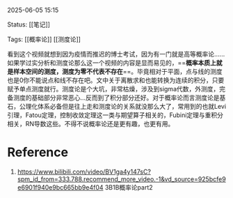 2025-06-05  15:15

Status: [[笔记]]

Tags: [[概率论]] [[测度论]]

看到这个视频就想到因为疫情而推迟的博士考试，因为有一门就是高等概率论......如果学过实分析和测度论那么这一个视频的内容是显而易见的，==**概率本质上就是样本空间的测度，测度为零不代表不存在**==。毕竟相对于平面，点与线的测度也是0你不能说点和线不存在吧。文中关于离散求和也能转换为连续的积分，只要赋予单点测度就行。测度论是个大坑，非常枯燥，涉及到sigma代数，外测度，完备测度的基础部分非常恶心...反而到了积分部分还好。对于概率论而言测度论是基石，公理化体系必备但是往上走和测度论的关系就没那么大了，常用到的也就Levi引理，Fatou定理，控制收敛定理这一类与期望算子相关的，Fubini定理与重积分相关，RN导数这些。不得不说概率论还是更有趣，也更有用。

# Reference
1. https://www.bilibili.com/video/BV1ga4y147sC?spm_id_from=333.788.recommend_more_video.-1&vd_source=925bcfe9e6901f940e9bc665bb9e4f04 3B1B概率论part2